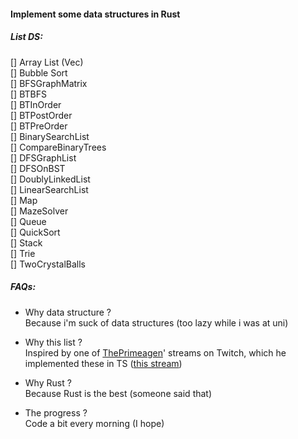 #### Implement some data structures in Rust

##### List DS:
[] Array List (Vec)  
[] Bubble Sort  
[] BFSGraphMatrix  
[] BTBFS  
[] BTInOrder  
[] BTPostOrder  
[] BTPreOrder  
[] BinarySearchList  
[] CompareBinaryTrees  
[] DFSGraphList  
[] DFSOnBST  
[] DoublyLinkedList  
[] LinearSearchList  
[] Map  
[] MazeSolver  
[] Queue  
[] QuickSort  
[] Stack  
[] Trie  
[] TwoCrystalBalls  


##### FAQs:
- Why data structure ?  
Because i'm suck of data structures (too lazy while i was at uni)

- Why this list ?  
Inspired by one of [ThePrimeagen](https://github.com/ThePrimeagen)' streams on Twitch, which he implemented these in TS ([this stream](https://www.twitch.tv/videos/1546395342?filter=archives&sort=time))

- Why Rust ?  
Because Rust is the best (someone said that)

- The progress ?  
Code a bit every morning (I hope)
